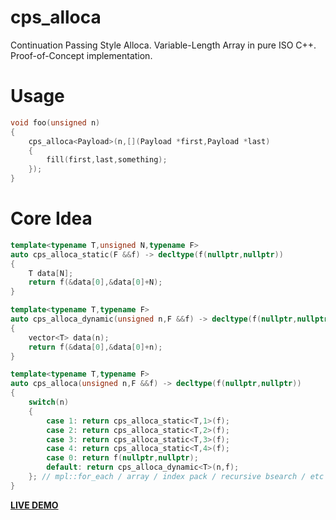 cps_alloca
==========

Continuation Passing Style Alloca. Variable-Length Array in pure ISO C++.
Proof-of-Concept implementation.

Usage
=====
```C++
void foo(unsigned n)
{
    cps_alloca<Payload>(n,[](Payload *first,Payload *last)
    {
        fill(first,last,something);
    });
}
```

Core Idea
=====
```C++
template<typename T,unsigned N,typename F>
auto cps_alloca_static(F &&f) -> decltype(f(nullptr,nullptr))
{
    T data[N];
    return f(&data[0],&data[0]+N);
}

template<typename T,typename F>
auto cps_alloca_dynamic(unsigned n,F &&f) -> decltype(f(nullptr,nullptr))
{
    vector<T> data(n);
    return f(&data[0],&data[0]+n);
}

template<typename T,typename F>
auto cps_alloca(unsigned n,F &&f) -> decltype(f(nullptr,nullptr))
{
    switch(n)
    {
        case 1: return cps_alloca_static<T,1>(f);
        case 2: return cps_alloca_static<T,2>(f);
        case 3: return cps_alloca_static<T,3>(f);
        case 4: return cps_alloca_static<T,4>(f);
        case 0: return f(nullptr,nullptr);
        default: return cps_alloca_dynamic<T>(n,f);
    }; // mpl::for_each / array / index pack / recursive bsearch / etc variacion
}
```
[**LIVE DEMO**](http://ideone.com/HsrQqc)
